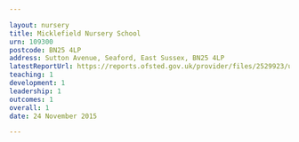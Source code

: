 ```yaml
---

layout: nursery
title: Micklefield Nursery School
urn: 109300
postcode: BN25 4LP
address: Sutton Avenue, Seaford, East Sussex, BN25 4LP
latestReportUrl: https://reports.ofsted.gov.uk/provider/files/2529923/urn/109300.pdf
teaching: 1
development: 1
leadership: 1
outcomes: 1
overall: 1
date: 24 November 2015

---
```

